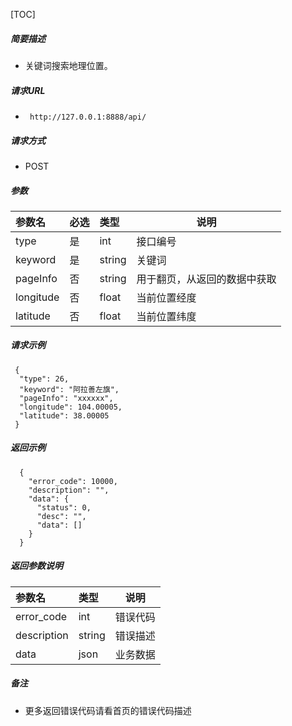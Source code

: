 

[TOC]
    
##### 简要描述

- 关键词搜索地理位置。

##### 请求URL
- ` http://127.0.0.1:8888/api/`
  
##### 请求方式
- POST 

##### 参数

|参数名|必选|类型|说明|
|:----    |:---|:----- |-----   |
|type |是  |int | 接口编号    |
|keyword |是  |string | 关键词    |
|pageInfo |否  |string | 用于翻页，从返回的数据中获取    |
|longitude |否  |float | 当前位置经度    |
|latitude |否  |float | 当前位置纬度    |

##### 请求示例

```
 {
  "type": 26,
  "keyword": "阿拉善左旗",
  "pageInfo": "xxxxxx",
  "longitude": 104.00005,
  "latitude": 38.00005
 } 
```

##### 返回示例 

``` 
  {
    "error_code": 10000,
    "description": "",
    "data": {
      "status": 0,
      "desc": "",
      "data": []
    }
  }
```

##### 返回参数说明 

|参数名|类型|说明|
|:-----  |:-----|-----                           |
|error_code |int   |错误代码  |
|description|string|错误描述|
|data|json|业务数据|

##### 备注 

- 更多返回错误代码请看首页的错误代码描述







